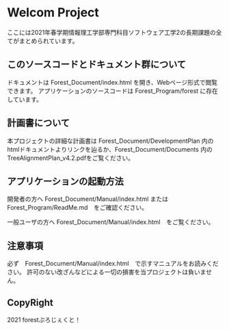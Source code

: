 # Welcom Project
ここには2021年春学期情報理工学部専門科目ソフトウェア工学2の長期課題の全てがまとめられています。

## このソースコードとドキュメント群について
ドキュメントは Forest_Document/index.html を開き、Webページ形式で閲覧できます。
アプリケーションのソースコードは Forest_Program/forest に存在しています。

## 計画書について
本プロジェクトの詳細な計画書は Forest_Document/DevelopmentPlan 内のhtmlドキュメントよりリンクを辿るか、Forest_Document/Documents 内のTreeAlignmentPlan_v4.2.pdfをご覧ください。

## アプリケーションの起動方法
開発者の方へ
Forest_Document/Manual/index.html または Forest_Program/ReadMe.md　をご確認ください。

一般ユーザの方へ
Forest_Document/Manual/index.html　をご覧ください。

## 注意事項
必ず　Forest_Document/Manual/index.html　で示すマニュアルをお読みください。
許可のない改ざんなどによる一切の損害を当プロジェクトは負いません。

## CopyRight
2021 forestぷろじぇくと！

